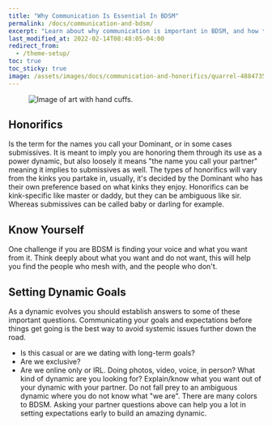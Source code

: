 ```yaml
---
title: "Why Communication Is Essential In BDSM"
permalink: /docs/communication-and-bdsm/
excerpt: "Learn about why communication is important in BDSM, and how to communicate effectively in your relationships."
last_modified_at: 2022-02-14T08:48:05-04:00
redirect_from:
  - /theme-setup/
toc: true
toc_sticky: true
image: /assets/images/docs/communication-and-honorifics/quarrel-4884735_960_720.jpg
---
```

<figure>
  <img src="{{ '/assets/images/docs/communication-and-honorifics/quarrel-4884735_960_720.jpg' | relative_url }}" alt="Image of art with hand cuffs.">
</figure>

## Honorifics
Is the term for the names you call your Dominant, or in some cases submissives. It is meant to imply you are honoring them through its use as a power dynamic, but also loosely it means "the name you call your partner" meaning it implies to submissives as well. The types of honorifics will vary from the kinks you partake in, usually, it's decided by the Dominant who has their own preference based on what kinks they enjoy. Honorifics can be kink-specific like master or daddy, but they can be ambiguous like sir. Whereas submissives can be called baby or darling for example.

## Know Yourself
One challenge if you are BDSM is finding your voice and what you want from it. Think deeply about what you want and do not want, this will help you find the people who mesh with, and the people who don't. 

## Setting Dynamic Goals
As a dynamic evolves you should establish answers to some of these important questions. Communicating your goals and expectations before things get going is the best way to avoid systemic issues further down the road.
- Is this casual or are we dating with long-term goals?
- Are we exclusive?
- Are we online only or IRL. Doing photos, video, voice, in person? What kind of dynamic are you looking for?
Explain/know what you want out of your dynamic with your partner. Do not fall prey to an ambiguous dynamic where you do not know what "we are". There are many colors to BDSM. Asking your partner questions above can help you a lot in setting expectations early to build an amazing dynamic.


